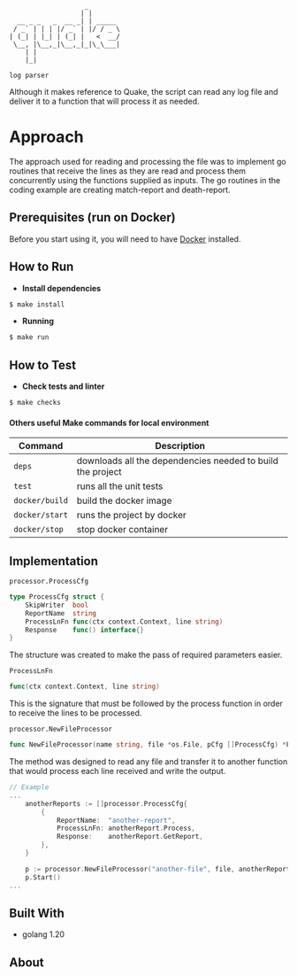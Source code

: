 ```
                   _
                  | |
  __ _ _   _  __ _| | _____
 / _` | | | |/ _` | |/ / _ \
| (_| | |_| | (_| |   <  __/
 \__, |\__,_|\__,_|_|\_\___|
    | |
    |_|
                                                                   
log parser
```
Although it makes reference to Quake, the script can read any log file and deliver it to a function that will process it as needed.

# Approach
The approach used for reading and processing the file was to implement go routines that receive the lines as they are read and process them concurrently using the functions supplied as inputs.
The go routines in the coding example are creating match-report and death-report.

## Prerequisites (run on Docker)

Before you start using it, you will need to have [Docker](https://www.docker.com/) installed.

## How to Run

* **Install dependencies**

```bash
$ make install
```

* **Running**

```bash
$ make run
```

## How to Test

* **Check tests and linter**

```bash
$ make checks
```

#### Others useful Make commands for local environment

| Command          | Description                                                |
|------------------|------------------------------------------------------------|
| `deps`           | downloads all the dependencies needed to build the project |
| `test`           | runs all the unit tests                                    |
| `docker/build`   | build the docker image                                     |
| `docker/start`   | runs the project by docker                                 | 
| `docker/stop`    | stop docker container                                      |


## Implementation

```processor.ProcessCfg```
```go
type ProcessCfg struct {
	SkipWriter  bool
	ReportName  string
	ProcessLnFn func(ctx context.Context, line string)
    Response    func() interface{}
}
```
The structure was created to make the pass of required parameters easier.

```ProcessLnFn```
```go 
func(ctx context.Context, line string)
```
This is the signature that must be followed by the process function in order to receive the lines to be processed.


```processor.NewFileProcessor```
```go 
func NewFileProcessor(name string, file *os.File, pCfg []ProcessCfg) *FileProcessor
```
The method was designed to read any file and transfer it to another function that would process each line received and write the output.

```go
// Example
...
    anotherReports := []processor.ProcessCfg{
        {
            ReportName:  "another-report",
            ProcessLnFn: anotherReport.Process,
            Response:    anotherReport.GetReport,
        },
    }

    p := processor.NewFileProcessor("another-file", file, anotherReports)
    p.Start()
...
```

## Built With

+ golang 1.20

## About

